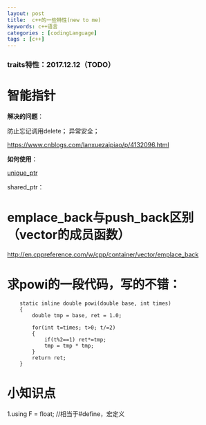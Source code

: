 ```yaml
---
layout: post
title:  c++的一些特性(new to me)
keywords: c++语言
categories : [codingLanguage]
tags : [c++]
---
```


### traits特性：2017.12.12（TODO）



# 智能指针

**解决的问题**：

防止忘记调用delete；
异常安全；


https://www.cnblogs.com/lanxuezaipiao/p/4132096.html

**如何使用**：

[unique_ptr](http://zh.cppreference.com/w/cpp/memory/unique_ptr)

shared_ptr：



#  emplace_back与push_back区别（vector的成员函数）

http://en.cppreference.com/w/cpp/container/vector/emplace_back



# 求powi的一段代码，写的不错：

	
		static inline double powi(double base, int times)
 		{
  			double tmp = base, ret = 1.0;
  
  			for(int t=times; t>0; t/=2)
     		{
       			if(t%2==1) ret*=tmp;
       			tmp = tmp * tmp;
     		}
     		return ret;
   		}



# 小知识点

1.using F = float; //相当于#define，宏定义
